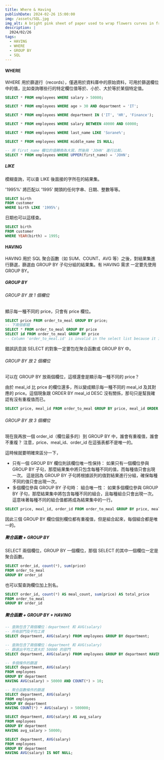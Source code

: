 ```yaml
---
title: Where & Having
publishDate: 2024-02-26 15:00:00
img: /assets/SQL.jpg
img_alt: A bright pink sheet of paper used to wrap flowers curves in front of rich blue background
description: |
  2024/02/26
tags:
  - HAVING
  - WHERE
  - GROUP BY
  - SQL
---
```


#### WHERE

WHERE 用於篩選行（records），僅適用於資料庫中的原始資料，可用於篩選欄位中的值，比如查詢哪些行的特定欄位值等於、小於、大於等於某個特定值。

```sql
SELECT * FROM employees WHERE salary > 50000;

SELECT * FROM employees WHERE age > 30 AND department = 'IT';

SELECT * FROM employees WHERE department IN ('IT', 'HR', 'Finance');

SELECT * FROM employees WHERE salary BETWEEN 40000 AND 60000;

SELECT * FROM employees WHERE last_name LIKE 'Sorane%';

SELECT * FROM employees WHERE middle_name IS NULL;

-- 將 first_name 欄位的值轉換為大寫，然後與 'JOHN' 進行比較。
SELECT * FROM employees WHERE UPPER(first_name) = 'JOHN';
```

##### LIKE

模糊查詢，可以查 LIKE 後面接的字所在的結果集。

'1995%' 將匹配以 '1995' 開頭的任何字串、日期、整數等等。

```sql
SELECT birth
FROM customer
WHERE birth LIKE '1995%';
```

日期也可以這樣查。

```sql
SELECT birth
FROM customer
WHERE YEAR(birth) = 1995;
```

#### HAVING

HAVING 用於 SQL 聚合函數（如 SUM、COUNT、AVG 等）之後，對結果集進行篩選，篩選由 GROUP BY 子句分組的結果集。有 HAVING 需求 一定要先使用 GROUP BY。

##### GROUP BY

###### GROUP BY 放 1 個欄位

顯示每一種不同的 price，只會有 price 欄位。

```sql
SELECT price FROM order_to_meal GROUP BY price;
-- 下兩個都錯
SELECT * FROM order_to_meal GROUP BY price
SELECT id FROM order_to_meal GROUP BY price
-- Column 'order_to_meal.id' is invalid in the select list because it is not contained in either an aggregate function or the GROUP BY clause.
```

錯誤訊息說 SELECT 的對象一定要包在聚合函數或 GROUP BY 中。

###### GROUP BY 放 2 個欄位

可以在 GROUP BY 放兩個欄位，這樣還會是顯示每一種不同的 price？

由於 meal_id 比 price 的欄位還多，所以變成顯示每一種不同的 meal_id 及其對應的 price。這個現象跟 ORDER BY meal_id DESC 沒有關係，那句只是幫我確認有沒有重複值而已。

```sql
SELECT price, meal_id FROM order_to_meal GROUP BY price, meal_id ORDER BY meal_id DESC;
```

###### GROUP BY 放 3 個欄位

現在我再放一個 order_id（欄位最多的）到 GROUP BY 中，誰會有重複值，誰會不重複？ 注意，price、meal_id、order_id 在這張表都不是唯一的。

這時候就要明確來區分一下，

- 只有一個 GROUP BY 欄位則該欄位唯一性保持：
  如果只有一個欄位參與 GROUP BY 子句，那麼結果集中將只包含每種不同的值，而每種值只會出現一次。 這是因為 GROUP BY 子句將根據該列的值對結果進行分組，確保每種不同的值只會出現一次。
- 多個欄位參與 GROUP BY 子句時：
  組合唯一性： 如果多個欄位參與 GROUP BY 子句，那麼結果集中將包含每種不同的組合，且每種組合只會出現一次。 這意味著每種不同的組合值都將成為結果集中的一行。

```sql
SELECT price, meal_id, order_id FROM order_to_meal GROUP BY price, meal_id, order_id ORDER BY order_id DESC;
```

因此三個 GROUP BY 欄位個別欄位都有重複值，但是組合起來，每個組合都是唯一的。

##### 聚合函數 + GROUP BY

SELECT 兩個欄位，GROUP BY 一個欄位，那個 SELECT 的其中一個欄位一定是聚合函數。

```sql
SELECT order_id, count(*), sum(price)
FROM order_to_meal
GROUP BY order_id
```

也可以幫查詢欄位加上別名。

```sql
SELECT order_id, count(*) AS meal_count, sum(price) AS total_price
FROM order_to_meal
GROUP BY order_id
```

##### 聚合函數 + GROUP BY + HAVING

```sql
-- 查詢包含了兩個欄位：department 和 AVG(salary)
-- 所有部門及平均工資
SELECT department, AVG(salary) FROM employees GROUP BY department;

-- 查詢包含了兩個欄位：department 和 AVG(salary)
-- 篩選出平均工資大於 50000 的部門
SELECT department, AVG(salary) FROM employees GROUP BY department HAVING AVG(salary) > 50000;

-- 多個條件的篩選
SELECT department, AVG(salary)
FROM employees
GROUP BY department
HAVING AVG(salary) > 50000 AND COUNT(*) > 10;

-- 聚合函數條件的篩選
SELECT department, AVG(salary)
FROM employees
GROUP BY department
HAVING COUNT(*) * AVG(salary) > 500000;

SELECT department, AVG(salary) AS avg_salary
FROM employees
GROUP BY department
HAVING avg_salary > 50000;

SELECT department, AVG(salary)
FROM employees
GROUP BY department
HAVING AVG(salary) IS NOT NULL;
```
